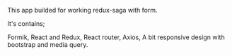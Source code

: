 This app builded for working redux-saga with form.

It's contains;

Formik,
React and Redux,
React router,
Axios,
A bit responsive design with bootstrap and media query.

